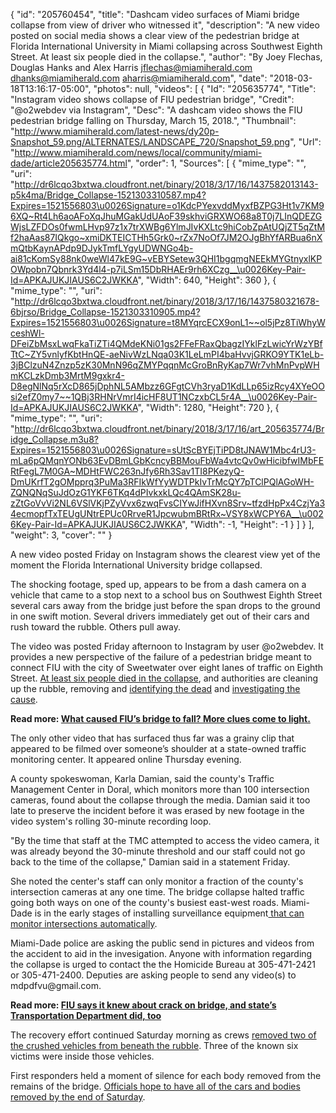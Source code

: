 {
  "id": "205760454",
  "title": "Dashcam video surfaces of Miami bridge collapse from view of driver who witnessed it",
  "description": "A new video posted on social media shows a clear view of the pedestrian bridge at Florida International University in Miami collapsing across Southwest Eighth Street. At least six people died in the collapse.",
  "author": "By Joey Flechas, Douglas Hanks and Alex Harris jflechas@miamiherald.com dhanks@miamiherald.com aharris@miamiherald.com",
  "date": "2018-03-18T13:16:17-05:00",
  "photos": null,
  "videos": [
    {
      "Id": "205635774",
      "Title": "Instagram video shows collapse of FIU pedestrian bridge",
      "Credit": "@o2webdev via Instagram",
      "Desc": "A dashcam video shows the FIU pedestrian bridge falling on Thursday, March 15, 2018.",
      "Thumbnail": "http://www.miamiherald.com/latest-news/dy20p-Snapshot_59.png/ALTERNATES/LANDSCAPE_720/Snapshot_59.png",
      "Url": "http://www.miamiherald.com/news/local/community/miami-dade/article205635774.html",
      "order": 1,
      "Sources": [
        {
          "mime_type": "",
          "uri": "http://dr6lcqo3bxtwa.cloudfront.net/binary/2018/3/17/16/1437582013143-p5k4ma/Bridge_Collapse-1521303310587.mp4?Expires=1521556803\u0026Signature=o1KdcPYexvddMyxfBZPG3Ht1v7KM96XQ~Rt4Lh6aoAFoXqJhuMGakUdUAoF39skhviGRXWO68a8T0j7LInQDEZGWjsLZFDOs0fwmLHvp97z1x7trXWBg6YlmJIvKXLtc9hiCobZpAtUQjZT5qZtMf2haAas87IQkgo~xmiDKTEICTHh5Grk0~rZx7NoOf7JM2OJgBhYfARBua6nXmQtbKaynAPdp9DJykTmfLYgyUDWNGo4b-ai81cKomSy88nk0weWl47kE9G~vEBYSetew3QHI1bgqmgNEEkMYGtnyxlKPOWpobn7Qbnrk3Yd4l4-p7iLSm15DbRHAEr9rh6XCzg__\u0026Key-Pair-Id=APKAJUKJIAUS6C2JWKKA",
          "Width": 640,
          "Height": 360
        },
        {
          "mime_type": "",
          "uri": "http://dr6lcqo3bxtwa.cloudfront.net/binary/2018/3/17/16/1437580321678-6bjrso/Bridge_Collapse-1521303310905.mp4?Expires=1521556803\u0026Signature=t8MYqrcECX9onL1~~ol5jPz8TiWhyWceshWl-DFeiZbMsxLwqFkaTiZTi4QMdeKNi01gs2FFeFRaxQbagzIYklFzLwicYrWzYBfTtC~ZY5vnlyfKbtHnQE-aeNivWzLNqa03K1LeLmPI4baHvvjGRKO9YTK1eLb-3jBClzuN4Znzp5zK30MnN96qZMYPqqnMcGroBnRyKap7Wr7vhMnPvpWHmKCLzkDmb3MrtM9gxkr4-D8egNlNq5rXcD865jDphNL5AMbzz6GFgtCVh3ryaD1KdLLp65izRcy4XYeOOsi2efZ0my7~~1QBj3RHNrVmrI4icHF8UT1NCzxbCL5r4A__\u0026Key-Pair-Id=APKAJUKJIAUS6C2JWKKA",
          "Width": 1280,
          "Height": 720
        },
        {
          "mime_type": "",
          "uri": "http://dr6lcqo3bxtwa.cloudfront.net/binary/2018/3/17/16/art_205635774/Bridge_Collapse.m3u8?Expires=1521556803\u0026Signature=sUtScBYEjTiPD8tJNAW1Mbc4rU3-mLa6pQMqnYONb63EvDBmLGbKcncyBBMouFbWa4vtcQv0wHicibfwIMbFERtFegL7M0GA~MDHtFWC263nJfy6Rh3Sav1TI8PKezyQ-DmUKrfT2gOMpprq3PuMa3RFIkWfYyWDTPkIvTrMcQY7pTClPQlAGoWH-ZQNQNqSuJdOzG1YKF6TKq4dPIvkxkLQc4QAmSK28u-zZtGoVvVi2NL6VSlVKjPZyVvx6zwqFvsCIYwJifHXvn8Srv~tfzdHpPx4CzjYa34ecmopfTxTEUgUNtrEPUc0RrveR1JpcwubmBRtRx~VSY8xWCPY6A__\u0026Key-Pair-Id=APKAJUKJIAUS6C2JWKKA",
          "Width": -1,
          "Height": -1
        }
      ]
    }
  ],
  "weight": 3,
  "cover": ""
}

<p>A new video posted Friday on Instagram shows the clearest view yet of the moment the Florida International University bridge collapsed.</p><p>The shocking footage, sped up, appears to be from a dash camera on a vehicle that came to a stop next to a school bus on Southwest Eighth Street several cars away from the bridge just before the span drops to the ground in one swift motion. Several drivers immediately get out of their cars and rush toward the rubble. Others pull away.</p><p>The video was posted Friday afternoon to Instagram by user @o2webdev. It provides a new perspective of the failure of a pedestrian bridge meant to connect FIU with the city of Sweetwater over eight lanes of traffic on Eighth Street. <a href="http://www.miamiherald.com/news/local/community/miami-dade/article205461214.html" target="_blank" title="">At least six people died in the collapse</a>, and authorities are cleaning up the rubble, removing and <a href="http://www.miamiherald.com/news/local/community/miami-dade/article205584729.html" target="_blank" title="">identifying the dead</a> and <a href="http://www.miamiherald.com/news/local/community/miami-dade/article205627294.html" target="_blank" title="">investigating the cause</a>.</p><p><strong>Read more: <a href="http://www.miamiherald.com/news/local/article205661039.html" target="_blank" title="">What caused FIU’s bridge to fall? More clues come to light.</a></strong></p><p>The only other video that has surfaced thus far was a grainy clip that appeared to be filmed over someone’s shoulder at a state-owned traffic monitoring center. It appeared online Thursday evening. </p><p>A county spokeswoman, Karla Damian, said the county's Traffic Management Center in Doral, which monitors more than 100 intersection cameras, found about the collapse through the media. Damian said it too late to preserve the incident before it was erased by new footage in the video system's rolling 30-minute recording loop. </p><p>"By the time that staff at the TMC attempted to access the video camera, it was already beyond the 30-minute threshold and our staff could not go back to the time of the collapse," Damian said in a statement Friday. </p><p>She noted the center's staff can only monitor a fraction of the county's intersection cameras at any one time. The bridge collapse halted traffic going both ways on one of the county's busiest east-west roads. Miami-Dade is in the early stages of installing surveillance equipment<a href="http://www.miamiherald.com/news/local/community/miami-dade/article156709334.html" target="_blank" title=""> that can monitor intersections automatically</a>.</p><p>Miami-Dade police are asking the public send in pictures and videos from the accident to aid in the invesigation. Anyone with information regarding the collapse is urged to contact the the Homicide Bureau at 305-471-2421 or 305-471-2400. Deputies are asking people to send any video(s) to mdpdfvu@gmail.com.</p><p><strong>Read more: <a href="http://www.miamiherald.com/news/local/community/miami-dade/west-miami-dade/article205660334.html" target="_blank" title="">FIU says it knew about crack on bridge, and state’s Transportation Department did, too</a></strong></p><p>The recovery effort continued Saturday morning as crews <a href="http://www.miamiherald.com/news/local/community/miami-dade/article205657319.html" target="_blank" title="">removed two of the crushed vehicles from beneath the rubble</a>. Three of the known six victims were inside those vehicles. </p><p>First responders held a moment of silence for each body removed from the remains of the bridge. <a href="http://www.miamiherald.com/news/local/community/miami-dade/article205667969.html" target="_blank" title="">Officials hope to have all of the cars and bodies removed by the end of Saturday</a>.</p>

